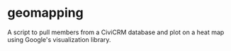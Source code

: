geomapping
==========

A script to pull members from a CiviCRM database and plot on a heat map using Google's visualization library.
